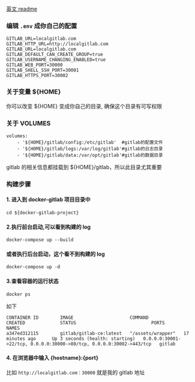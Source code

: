 [英文 readme](https://github.com/siyaEng/docker-gitlab/blob/master/README.md)

### 编辑 ```.env``` 成你自己的配置

```
GITLAB_URL=localgitlab.com
GITLAB_HTTP_URL=http://localgitlab.com
GITLAB_URL=localgitlab.com
GITLAB_DEFAULT_CAN_CREATE_GROUP=true
GITLAB_USERNAME_CHANGING_ENABLED=true
GITLAB_WEB_PORT=30000
GITLAB_SHELL_SSH_PORT=30001
GITLAB_HTTPS_PORT=30002
```

### 关于变量 ${HOME}

你可以改变 ${HOME} 变成你自己的目录, 确保这个目录有可写权限

### 关于 VOLUMES

```
volumes:
    - '${HOME}/gitlab/config:/etc/gitlab'  #gitlab的配置文件
    - '${HOME}/gitlab/logs:/var/log/gitlab'#gitlab的日志目录
    - '${HOME}/gitlab/data:/var/opt/gitlab'#gitlab的数据目录
```
gitlab 的相关信息都挂载到 ${HOME}/gitlab，所以此目录尤其重要

### 构建步骤

#### 1. 进入到 docker-gitlab 项目目录中
```cd ${docker-gitlab-project}```

#### 2.执行前台启动,可以看到构建的 log
```docker-compose up --build```

#### 或者执行后台启动，这个看不到构建的 log
```docker-compose up -d```

#### 3.查看容器的运行状态
```docker ps```

如下
```
CONTAINER ID        IMAGE                     COMMAND             CREATED             STATUS                            PORTS                                                                  NAMES
a347ed312115        gitlab/gitlab-ce:latest   "/assets/wrapper"   17 minutes ago      Up 3 seconds (health: starting)   0.0.0.0:30001->22/tcp, 0.0.0.0:30000->80/tcp, 0.0.0.0:30002->443/tcp   gitlab
```
#### 4. 在浏览器中输入 {hostname}:{port}
比如 ```http://localgitlab.com：30000``` 就是我的 gitlab 地址

